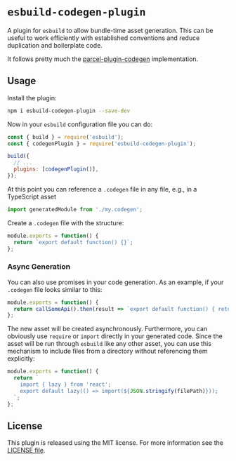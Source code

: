 # `esbuild-codegen-plugin`

A plugin for `esbuild` to allow bundle-time asset generation. This can be useful to work efficiently with established conventions and reduce duplication and boilerplate code.

It follows pretty much the [parcel-plugin-codegen](https://www.npmjs.com/package/parcel-plugin-codegen) implementation.

## Usage

Install the plugin:

```sh
npm i esbuild-codegen-plugin --save-dev
```

Now in your `esbuild` configuration file you can do:

```js
const { build } = require('esbuild');
const { codegenPlugin } = require('esbuild-codegen-plugin');

build({
  // ...
  plugins: [codegenPlugin()],
});
```

At this point you can reference a `.codegen` file in any file, e.g., in a TypeScript asset

```js
import generatedModule from './my.codegen';
```

Create a `.codegen` file with the structure:

```js
module.exports = function() {
  return `export default function() {}`;
};
```

### Async Generation

You can also use promises in your code generation. As an example, if your `.codegen` file looks similar to this:

```js
module.exports = function() {
  return callSomeApi().then(result => `export default function() { return ${JSON.stringify(result)}; }`);
};
```

The new asset will be created asynchronously. Furthermore, you can obviously use `require` or `import` directly in your generated code. Since the asset will be run through `esbuild` like any other asset, you can use this mechanism to include files from a directory without referencing them explicitly:

```js
module.exports = function() {
  return `
    import { lazy } from 'react';
    export default lazy(() => import(${JSON.stringify(filePath)}));
  `;
};
```

## License

This plugin is released using the MIT license. For more information see the [LICENSE file](LICENSE).
